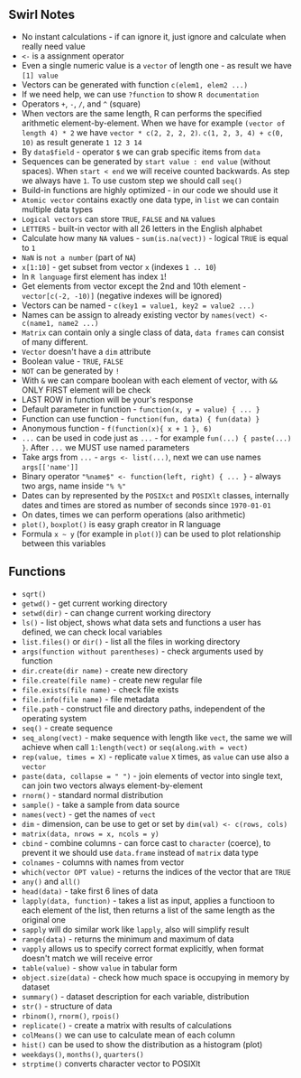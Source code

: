 ## Swirl Notes
* No instant calculations - if can ignore it, just ignore and calculate when really need value
* `<-` is a assignment operator
* Even a single numeric value is a `vector` of length one - as result we have `[1] value`
* Vectors can be generated with function `c(elem1, elem2 ...)`
* If we need help, we can use `?function` to show `R documentation`
* Operators `+`, `-`, `/`, and `^` (square)
* When vectors are the same length, R can performs the specified arithmetic element-by-element. When we have for example `(vector of length 4) * 2` we have `vector * c(2, 2, 2, 2)`. `c(1, 2, 3, 4) + c(0, 10)` as result generate `1 12 3 14`
* By `data$field` - operator `$` we can grab specific items from `data`
* Sequences can be generated by `start value : end value` (without spaces). When `start < end` we will receive counted backwards. As step we always have `1`. To use custom step we should call `seq()`
* Build-in functions are highly optimized - in our code we should use it
* `Atomic vector` contains exactly one data type, in `list` we can contain multiple data types
* `Logical vectors` can store `TRUE`, `FALSE` and `NA` values
* `LETTERS` - built-in vector with all 26 letters in the English alphabet
* Calculate how many `NA` values - `sum(is.na(vect))` - logical `TRUE` is equal to `1`
* `NaN` is `not a number` (part of `NA`)
* `x[1:10]` - get subset from vector `x` (indexes `1 .. 10`)
* In `R language` first element has index `1`!
* Get elements from vector except the 2nd and 10th element - `vector[c(-2, -10)]` (negative indexes will be ignored)
* Vectors can be named - `c(key1 = value1, key2 = value2 ...)`
* Names can be assign to already existing vector by `names(vect) <- c(name1, name2 ...)`
* `Matrix` can contain only a single class of data, `data frames` can consist of many different.
* `Vector` doesn't have a `dim` attribute
* Boolean value - `TRUE`, `FALSE`
* `NOT` can be generated by `!`
* With `&` we can compare boolean with each element of vector, with `&&` ONLY FIRST element will be check
* LAST ROW in function will be your's response
* Default parameter in function - `function(x, y = value) { ... }`
* Function can use function - `function(fun, data) { fun(data) }`
* Anonymous function - `f(function(x){ x + 1 }, 6)`
* `...` can be used in code just as `...` - for example `fun(...) { paste(...) }`. After `...` we MUST use named parameters
* Take args from `...` - `args <- list(...)`, next we can use names `args[['name']]`
* Binary operator `"%name$" <- function(left, right) { ... }` - always two args, name inside `"% %"`
* Dates can by represented by the `POSIXct` and `POSIXlt` classes, internally dates and times are stored as number of seconds since `1970-01-01`
* On dates, times we can perform operations (also arithmetic)
* `plot()`, `boxplot()` is easy graph creator in R language
* Formula `x ~ y` (for example in `plot()`) can be used to plot relationship between this variables

## Functions
* `sqrt()`
* `getwd()` - get current working directory
* `setwd(dir)` - can change current working directory
* `ls()` - list object, shows what data sets and functions a user has defined, we can check local variables
* `list.files()` or `dir()` - list all the files in working directory
* `args(function without parentheses)` - check arguments used by function
* `dir.create(dir name)` - create new directory
* `file.create(file name)` - create new regular file
* `file.exists(file name)` - check file exists
* `file.info(file name)` - file metadata
* `file.path` - construct file and directory paths, independent of the operating system
* `seq()` - create sequence
* `seq_along(vect)` - make sequence with length like `vect`, the same we will achieve when call `1:length(vect)` or `seq(along.with = vect)`
* `rep(value, times = X)` - replicate `value` `X` times, as `value` can use also a `vector`
* `paste(data, collapse = " ")` - join elements of vector into single text, can join two vectors always element-by-element
* `rnorm()` - standard normal distribution
* `sample()` - take a sample from data source
* `names(vect)` - get the names of `vect`
* `dim` - dimension, can be use to get or set by `dim(val) <- c(rows, cols)`
* `matrix(data, nrows = x, ncols = y)`
* `cbind` - combine columns - can force cast to `character` (coerce), to prevent it we should use `data.frame` instead of `matrix` data type
* `colnames` - columns with names from vector
* `which(vector OPT value)` - returns the indices of the vector that are `TRUE`
* `any()` and `all()`
* `head(data)` - take first 6 lines of data
* `lapply(data, function)` - takes a list as input, applies a functioon to each element of the list, then returns a list of the same length as the original one
* `sapply` will do similar work like `lapply`, also will simplify result
* `range(data)` - returns the minimum and maximum of data
* `vapply` allows us to specify correct format explicitly, when format doesn't match we will receive error
* `table(value)` - show `value` in tabular form
* `object.size(data)` - check how much space is occupying in memory by dataset
* `summary()` - dataset description for each variable, distribution
* `str()` -  structure of data
* `rbinom()`, `rnorm()`, `rpois()`
* `replicate()` - create a matrix with results of calculations
* `colMeans()` we can use to calculate mean of each column
* `hist()` can be used to show the distribution as a histogram (plot)
* `weekdays()`, `months()`, `quarters()`
* `strptime()` converts character vector to POSIXlt
